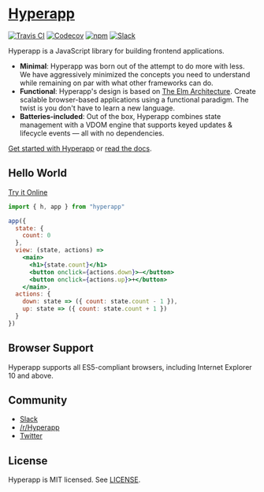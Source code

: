 # [Hyperapp](https://codepen.io/hyperapp)
[![Travis CI](https://img.shields.io/travis/hyperapp/hyperapp/master.svg)](https://travis-ci.org/hyperapp/hyperapp)
[![Codecov](https://img.shields.io/codecov/c/github/hyperapp/hyperapp/master.svg)](https://codecov.io/gh/hyperapp/hyperapp)
[![npm](https://img.shields.io/npm/v/hyperapp.svg)](https://www.npmjs.org/package/hyperapp)
[![Slack](https://hyperappjs.herokuapp.com/badge.svg)](https://hyperappjs.herokuapp.com "Join us")

Hyperapp is a JavaScript library for building frontend applications.

- **Minimal**: Hyperapp was born out of the attempt to do more with less. We have aggressively minimized the concepts you need to understand while remaining on par with what other frameworks can do.
- **Functional**: Hyperapp's design is based on [The Elm Architecture](https://guide.elm-lang.org/architecture). Create scalable browser-based applications using a functional paradigm. The twist is you don't have to learn a new language.
- **Batteries-included**: Out of the box, Hyperapp combines state management with a VDOM engine that supports keyed updates & lifecycle events — all with no dependencies.

[Get started with Hyperapp](/docs/getting-started.md) or [read the docs](/docs/README.md#documentation).

## Hello World

[Try it Online](https://codepen.io/hyperapp/pen/zNxZLP?editors=0010)

```jsx
import { h, app } from "hyperapp"

app({
  state: {
    count: 0
  },
  view: (state, actions) =>
    <main>
      <h1>{state.count}</h1>
      <button onclick={actions.down}>–</button>
      <button onclick={actions.up}>+</button>
    </main>,
  actions: {
    down: state => ({ count: state.count - 1 }),
    up: state => ({ count: state.count + 1 })
  }
})
```

## Browser Support

Hyperapp supports all ES5-compliant browsers, including Internet Explorer 10 and above.

## Community

- [Slack](https://hyperappjs.herokuapp.com)
- [/r/Hyperapp](https://www.reddit.com/r/hyperapp)
- [Twitter](https://twitter.com/hyperappjs)

## License

Hyperapp is MIT licensed. See [LICENSE](LICENSE.md).
